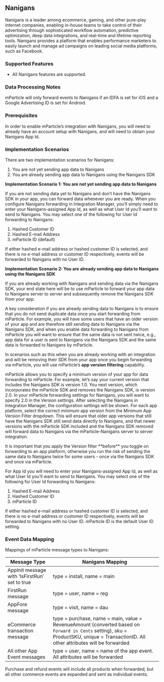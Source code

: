 
## Nanigans

Nanigans is a leader among ecommerce, gaming, and other pure-play internet companies, enabling in-house teams to take control of their advertising through sophisticated workflow automation, predictive optimization, deep data integrations, and real-time and lifetime reporting tools.  Nanigans provides a platform that enables performance marketers to easily launch and manage ad campaigns on leading social media platforms, such as Facebook.

### Supported Features

* All Nanigans features are supported.

### Data Processing Notes

mParticle will only forward events to Nanigans if an IDFA is set for iOS and a Google Advertising ID is set for Android.  

### Prerequisites

In order to enable mParticle’s integration with Nanigans, you will need to already have an account setup with Nanigans, and will need to obtain your Nanigans App Id.  

### Implementation Scenarios

There are two implementation scenarios for Nanigans:

1. You are not yet sending app data to Nanigans
2. You are already sending app data to Nanigans using the Nanigans SDK

**Implementation Scenario 1: You are not yet sending app data to Nanigans**

If you are not sending data yet to Nanigans and don’t have the Nanigans SDK in your app, you can forward data whenever you are ready.  When you configure Nanigans forwarding in Integration Manager, you’ll simply need to enter your Nanigans-assigned App Id, as well as what User Id you’ll want to send to Nanigans.  You may select one of the following for User Id forwarding to Nanigans:

1. Hashed Customer ID
2. Hashed E-mail Address
3. mParticle ID (default)
 
If either hashed e-mail address or hashed customer ID is selected, and there is no e-mail address or customer ID respectively, events will be forwarded to Nanigans with no User ID.

**Implementation Scenario 2: You are already sending app data to Nanigans using the Nanigans SDK**

If you are already working with Nanigans and sending data via the Nanigans SDK, your end state here will be to use mParticle to forward your app data to Nanigans server to server and subsequently remove the Nanigans SDK from your app.  

A key consideration if you are already sending data to Nanigans is to ensure that you do not send duplicate data once you start forwarding from mParticle.  For example, you will have some users that have an older version of your app and are therefore still sending data to Nanigans via the Nanigans SDK, and when you enable data forwarding to Nanigans from mParticle you will want to ensure that the same data is not sent twice, e.g., app data for a user is sent to Nanigans via the Nanigans SDK and the same data is forwarded to Nanigans by mParticle. 

In scenarios such as this when you are already working with an integration and will be removing their SDK from your app once you begin forwarding via mParticle, you will use mParticle’s **app version filtering** capability.

mParticle allows you to specify a minimum version of your app for data forwarding to mParticle.  For example, let’s say your current version that includes the Nanigans SDK is version 1.0.  You next version, which incorporates the mParticle SDK and removes the Nanigans SDK, is version 2.0.  In your mParticle forwarding settings for Nanigans, you will want to specify 2.0 in the Version settings.  After selecting the Nanigans in Integration Manager, the configuration settings will be shown.  For each app platform, select the correct *minimum* app version from the Minimum App Version Filter dropdown.  This will ensure that older app versions that still have the Nanigans SDK still send data directly to Nanigans, and that newer versions with the mParticle SDK included and the Nanigans SDK removed will forward data to Nanigans via the mParticle-Nanigans server to server integration.

<aside class="notice"> It is important that you apply the Version filter **before** you toggle on forwarding to an app platform, otherwise you run the risk of sending the same data to Nanigans twice for some users - once via the Nanigans SDK and once via mParticle. </aside>

For App Id you will need to enter your Nanigans-assigned App Id, as well as what User Id you’ll want to send to Nanigans.  You may select one of the following for User Id forwarding to Nanigans:

1. Hashed E-mail Address
2. Hashed Customer ID
3. mParticle ID
 
If either hashed e-mail address or hashed customer ID is selected, and there is no e-mail address or customer ID respectively, events will be forwarded to Nanigans with no User ID.
mParticle ID is the default User ID setting.

### Event Data Mapping
 
Mappings of mParticle message types to Nanigans:

Message Type | Nanigans Mapping
-------------------- | ------------------------
AppInit message with ‘IsFirstRun’ set to true | type = install, name = main
FirstRun message | type = user, name = reg
AppFore message | type = visit, name = dau
eCommerce transaction message | type = purchase, name = main, value = RevenueAmount (converted based on `Forward in Cents` setting), sku = ProductSKU, unique = TransactionID.  All other attributes will be forwarded 
All other App Event messages | type = user, name = name of the app event.  All attributes will be forwarded

Purchase and refund events will include all products when forwarded, but all other commerce events are expanded and sent as individual events.

